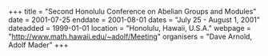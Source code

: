 +++
title = "Second Honolulu Conference on Abelian Groups and Modules"
date = 2001-07-25
enddate = 2001-08-01
dates = "July 25 - August 1, 2001"
dateadded = 1999-01-01
location = "Honolulu, Hawaii, U.S.A."
webpage = "http://www.math.hawaii.edu/~adolf/Meeting"
organisers = "Dave Arnold, Adolf Mader"
+++
